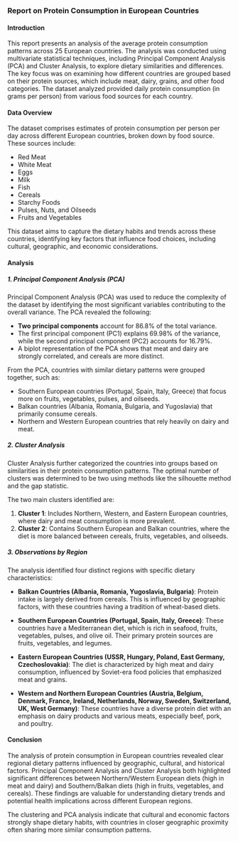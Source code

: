 ### Report on Protein Consumption in European Countries

#### Introduction

This report presents an analysis of the average protein consumption patterns across 25 European countries. The analysis was conducted using multivariate statistical techniques, including Principal Component Analysis (PCA) and Cluster Analysis, to explore dietary similarities and differences. The key focus was on examining how different countries are grouped based on their protein sources, which include meat, dairy, grains, and other food categories. The dataset analyzed provided daily protein consumption (in grams per person) from various food sources for each country.

#### Data Overview

The dataset comprises estimates of protein consumption per person per day across different European countries, broken down by food source. These sources include:

- Red Meat
- White Meat
- Eggs
- Milk
- Fish
- Cereals
- Starchy Foods
- Pulses, Nuts, and Oilseeds
- Fruits and Vegetables

This dataset aims to capture the dietary habits and trends across these countries, identifying key factors that influence food choices, including cultural, geographic, and economic considerations.

#### Analysis

##### 1. Principal Component Analysis (PCA)

Principal Component Analysis (PCA) was used to reduce the complexity of the dataset by identifying the most significant variables contributing to the overall variance. The PCA revealed the following:

- **Two principal components** account for 86.8% of the total variance.
- The first principal component (PC1) explains 69.98% of the variance, while the second principal component (PC2) accounts for 16.79%.
- A biplot representation of the PCA shows that meat and dairy are strongly correlated, and cereals are more distinct.

From the PCA, countries with similar dietary patterns were grouped together, such as:
- Southern European countries (Portugal, Spain, Italy, Greece) that focus more on fruits, vegetables, pulses, and oilseeds.
- Balkan countries (Albania, Romania, Bulgaria, and Yugoslavia) that primarily consume cereals.
- Northern and Western European countries that rely heavily on dairy and meat.

##### 2. Cluster Analysis

Cluster Analysis further categorized the countries into groups based on similarities in their protein consumption patterns. The optimal number of clusters was determined to be two using methods like the silhouette method and the gap statistic.

The two main clusters identified are:
1. **Cluster 1**: Includes Northern, Western, and Eastern European countries, where dairy and meat consumption is more prevalent.
2. **Cluster 2**: Contains Southern European and Balkan countries, where the diet is more balanced between cereals, fruits, vegetables, and oilseeds.

##### 3. Observations by Region

The analysis identified four distinct regions with specific dietary characteristics:

- **Balkan Countries (Albania, Romania, Yugoslavia, Bulgaria)**: Protein intake is largely derived from cereals. This is influenced by geographic factors, with these countries having a tradition of wheat-based diets.

- **Southern European Countries (Portugal, Spain, Italy, Greece)**: These countries have a Mediterranean diet, which is rich in seafood, fruits, vegetables, pulses, and olive oil. Their primary protein sources are fruits, vegetables, and legumes.

- **Eastern European Countries (USSR, Hungary, Poland, East Germany, Czechoslovakia)**: The diet is characterized by high meat and dairy consumption, influenced by Soviet-era food policies that emphasized meat and grains.

- **Western and Northern European Countries (Austria, Belgium, Denmark, France, Ireland, Netherlands, Norway, Sweden, Switzerland, UK, West Germany)**: These countries have a diverse protein diet with an emphasis on dairy products and various meats, especially beef, pork, and poultry.

#### Conclusion

The analysis of protein consumption in European countries revealed clear regional dietary patterns influenced by geographic, cultural, and historical factors. Principal Component Analysis and Cluster Analysis both highlighted significant differences between Northern/Western European diets (high in meat and dairy) and Southern/Balkan diets (high in fruits, vegetables, and cereals). These findings are valuable for understanding dietary trends and potential health implications across different European regions.

The clustering and PCA analysis indicate that cultural and economic factors strongly shape dietary habits, with countries in closer geographic proximity often sharing more similar consumption patterns.

